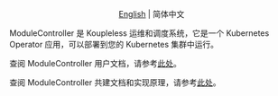 <div align="center">

[English](./README.md) | 简体中文

</div>

ModuleController 是 Koupleless 运维和调度系统，它是一个 Kubernetes Operator 应用，可以部署到您的 Kubernetes 集群中运行。

查阅 ModuleController 用户文档，请参考[此处](https://koupleless.io/docs/tutorials/module-operation/module-online-and-offline/)。

查阅 ModuleController 共建文档和实现原理，请参考[此处](https://koupleless.io/docs/contribution-guidelines/module-controller/architecture/)。
